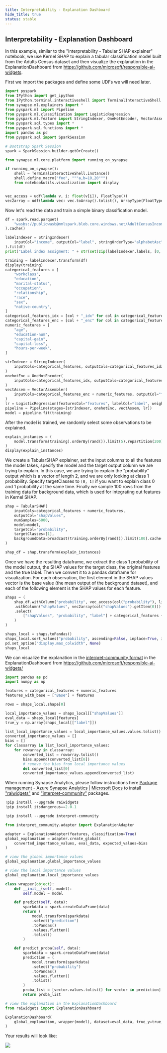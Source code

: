 ```yaml
---
title: Interpretability - Explanation Dashboard
hide_title: true
status: stable
---
```

## Interpretability - Explanation Dashboard

In this example, similar to the "Interpretability - Tabular SHAP explainer" notebook, we use Kernel SHAP to explain a tabular classification model built from the Adults Census dataset and then visualize the explanation in the ExplanationDashboard from https://github.com/microsoft/responsible-ai-widgets.

First we import the packages and define some UDFs we will need later.


```python
import pyspark
from IPython import get_ipython
from IPython.terminal.interactiveshell import TerminalInteractiveShell
from synapse.ml.explainers import *
from pyspark.ml import Pipeline
from pyspark.ml.classification import LogisticRegression
from pyspark.ml.feature import StringIndexer, OneHotEncoder, VectorAssembler
from pyspark.sql.types import *
from pyspark.sql.functions import *
import pandas as pd
from pyspark.sql import SparkSession

# Bootstrap Spark Session
spark = SparkSession.builder.getOrCreate()

from synapse.ml.core.platform import running_on_synapse

if running_on_synapse():
    shell = TerminalInteractiveShell.instance()
    shell.define_macro("foo", """a,b=10,20""")
    from notebookutils.visualization import display


vec_access = udf(lambda v, i: float(v[i]), FloatType())
vec2array = udf(lambda vec: vec.toArray().tolist(), ArrayType(FloatType()))
```

Now let's read the data and train a simple binary classification model.


```python
df = spark.read.parquet(
    "wasbs://publicwasb@mmlspark.blob.core.windows.net/AdultCensusIncome.parquet"
).cache()

labelIndexer = StringIndexer(
    inputCol="income", outputCol="label", stringOrderType="alphabetAsc"
).fit(df)
print("Label index assigment: " + str(set(zip(labelIndexer.labels, [0, 1]))))

training = labelIndexer.transform(df)
display(training)
categorical_features = [
    "workclass",
    "education",
    "marital-status",
    "occupation",
    "relationship",
    "race",
    "sex",
    "native-country",
]
categorical_features_idx = [col + "_idx" for col in categorical_features]
categorical_features_enc = [col + "_enc" for col in categorical_features]
numeric_features = [
    "age",
    "education-num",
    "capital-gain",
    "capital-loss",
    "hours-per-week",
]

strIndexer = StringIndexer(
    inputCols=categorical_features, outputCols=categorical_features_idx
)
onehotEnc = OneHotEncoder(
    inputCols=categorical_features_idx, outputCols=categorical_features_enc
)
vectAssem = VectorAssembler(
    inputCols=categorical_features_enc + numeric_features, outputCol="features"
)
lr = LogisticRegression(featuresCol="features", labelCol="label", weightCol="fnlwgt")
pipeline = Pipeline(stages=[strIndexer, onehotEnc, vectAssem, lr])
model = pipeline.fit(training)
```

After the model is trained, we randomly select some observations to be explained.


```python
explain_instances = (
    model.transform(training).orderBy(rand()).limit(5).repartition(200).cache()
)
display(explain_instances)
```

We create a TabularSHAP explainer, set the input columns to all the features the model takes, specify the model and the target output column we are trying to explain. In this case, we are trying to explain the "probability" output which is a vector of length 2, and we are only looking at class 1 probability. Specify targetClasses to `[0, 1]` if you want to explain class 0 and 1 probability at the same time. Finally we sample 100 rows from the training data for background data, which is used for integrating out features in Kernel SHAP.


```python
shap = TabularSHAP(
    inputCols=categorical_features + numeric_features,
    outputCol="shapValues",
    numSamples=5000,
    model=model,
    targetCol="probability",
    targetClasses=[1],
    backgroundData=broadcast(training.orderBy(rand()).limit(100).cache()),
)

shap_df = shap.transform(explain_instances)
```

Once we have the resulting dataframe, we extract the class 1 probability of the model output, the SHAP values for the target class, the original features and the true label. Then we convert it to a pandas dataframe for visualization.
For each observation, the first element in the SHAP values vector is the base value (the mean output of the background dataset), and each of the following element is the SHAP values for each feature.


```python
shaps = (
    shap_df.withColumn("probability", vec_access(col("probability"), lit(1)))
    .withColumn("shapValues", vec2array(col("shapValues").getItem(0)))
    .select(
        ["shapValues", "probability", "label"] + categorical_features + numeric_features
    )
)

shaps_local = shaps.toPandas()
shaps_local.sort_values("probability", ascending=False, inplace=True, ignore_index=True)
pd.set_option("display.max_colwidth", None)
shaps_local
```

We can visualize the explanation in the [interpret-community format](https://github.com/interpretml/interpret-community) in the ExplanationDashboard from https://github.com/microsoft/responsible-ai-widgets/


```python
import pandas as pd
import numpy as np

features = categorical_features + numeric_features
features_with_base = ["Base"] + features

rows = shaps_local.shape[0]

local_importance_values = shaps_local[["shapValues"]]
eval_data = shaps_local[features]
true_y = np.array(shaps_local[["label"]])
```


```python
list_local_importance_values = local_importance_values.values.tolist()
converted_importance_values = []
bias = []
for classarray in list_local_importance_values:
    for rowarray in classarray:
        converted_list = rowarray.tolist()
        bias.append(converted_list[0])
        # remove the bias from local importance values
        del converted_list[0]
        converted_importance_values.append(converted_list)
```

When running Synapse Analytics, please follow instructions here [Package management - Azure Synapse Analytics | Microsoft Docs](https://docs.microsoft.com/en-us/azure/synapse-analytics/spark/apache-spark-azure-portal-add-libraries) to install ["raiwidgets"](https://pypi.org/project/raiwidgets/) and ["interpret-community"](https://pypi.org/project/interpret-community/) packages.


```python
!pip install --upgrade raiwidgets
!pip install itsdangerous==2.0.1
```


```python
!pip install --upgrade interpret-community
```


```python
from interpret_community.adapter import ExplanationAdapter

adapter = ExplanationAdapter(features, classification=True)
global_explanation = adapter.create_global(
    converted_importance_values, eval_data, expected_values=bias
)
```


```python
# view the global importance values
global_explanation.global_importance_values
```


```python
# view the local importance values
global_explanation.local_importance_values
```


```python
class wrapper(object):
    def __init__(self, model):
        self.model = model

    def predict(self, data):
        sparkdata = spark.createDataFrame(data)
        return (
            model.transform(sparkdata)
            .select("prediction")
            .toPandas()
            .values.flatten()
            .tolist()
        )

    def predict_proba(self, data):
        sparkdata = spark.createDataFrame(data)
        prediction = (
            model.transform(sparkdata)
            .select("probability")
            .toPandas()
            .values.flatten()
            .tolist()
        )
        proba_list = [vector.values.tolist() for vector in prediction]
        return proba_list
```


```python
# view the explanation in the ExplanationDashboard
from raiwidgets import ExplanationDashboard

ExplanationDashboard(
    global_explanation, wrapper(model), dataset=eval_data, true_y=true_y
)
```

Your results will look like:

<img src="https://mmlspark.blob.core.windows.net/graphics/rai-dashboard.png" />
